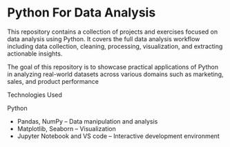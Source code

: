 # Python For Data Analysis
This repository contains a collection of projects and exercises focused on data analysis using Python. 
It covers the full data analysis workflow including data collection, cleaning, processing, visualization, and extracting actionable insights.

The goal of this repository is to showcase practical applications of Python in analyzing real-world datasets across various domains such as marketing, sales, and product performance

Technologies Used

Python 
- Pandas, NumPy – Data manipulation and analysis
- Matplotlib, Seaborn – Visualization
- Jupyter Notebook and VS code – Interactive development environment
